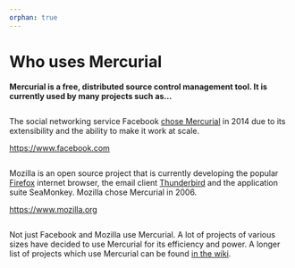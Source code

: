 ```yaml
---
orphan: true
---
```


# Who uses Mercurial

**Mercurial is a free, distributed source control management tool. It is currently used
by many projects such as...**

```{rubric} Facebook
```

The social networking service Facebook
[chose Mercurial](https://engineering.fb.com/2014/01/07/core-infra/scaling-mercurial-at-facebook/)
in 2014 due to its extensibility and the ability to make it work at scale.

<https://www.facebook.com>

```{rubric} Mozilla
```

Mozilla is an open source project that is currently developing the popular
[Firefox](https://www.mozilla.org/firefox) internet browser, the email client
[Thunderbird](https://www.thunderbird.net) and the application suite SeaMonkey. Mozilla
chose Mercurial in 2006.

<https://www.mozilla.org>


```{rubric} and others...
```

Not just Facebook and Mozilla use Mercurial. A lot of projects of various sizes have decided
to use Mercurial for its efficiency and power. A longer list of projects which use
Mercurial can be found
[in the wiki](https://wiki.mercurial-scm.org/ProjectsUsingMercurial).
